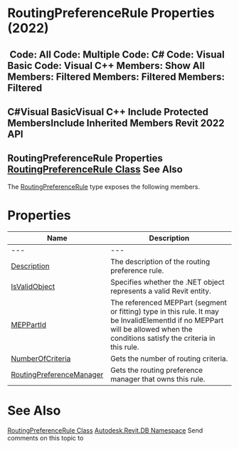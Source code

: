 # RoutingPreferenceRule Properties (2022)

﻿
 Code: All Code: Multiple Code: C# Code: Visual Basic Code: Visual C++  Members: Show All Members: Filtered Members: Filtered Members: Filtered   
---  
C#Visual BasicVisual C++
Include Protected MembersInclude Inherited Members
Revit 2022 API  
---  
RoutingPreferenceRule Properties  
[RoutingPreferenceRule Class](28dd1a35-5115-c0fb-26e3-7bce14893b89.md "RoutingPreferenceRule Class") See Also  
---  
The [RoutingPreferenceRule](28dd1a35-5115-c0fb-26e3-7bce14893b89.md "RoutingPreferenceRule Class") type exposes the following members.
# Properties
| Name | Description |
| --- | --- |
| --- | --- | --- |
| [Description](34b4905c-6336-3a3b-60d0-0f3dadf0615b.md "Description Property") | The description of the routing preference rule. |
| [IsValidObject](a9ef5672-759c-201a-c1e1-f555d5bab519.md "IsValidObject Property") | Specifies whether the .NET object represents a valid Revit entity. |
| [MEPPartId](030e41b5-abab-6e90-d383-bf18de43c083.md "MEPPartId Property") | The referenced MEPPart (segment or fitting) type in this rule. It may be InvalidElementId if no MEPPart will be allowed when the conditions satisfy the criteria in this rule. |
| [NumberOfCriteria](13ba24cf-2d49-8074-ee2c-26292f0827a4.md "NumberOfCriteria Property") | Gets the number of routing criteria. |
| [RoutingPreferenceManager](e340755c-76a9-019c-2d1e-91a221ec1ef4.md "RoutingPreferenceManager Property") | Gets the routing preference manager that owns this rule. |

# See Also
[RoutingPreferenceRule Class](28dd1a35-5115-c0fb-26e3-7bce14893b89.md "RoutingPreferenceRule Class")
[Autodesk.Revit.DB Namespace](87546ba7-461b-c646-cbb1-2cb8f5bff8b2.md "Autodesk.Revit.DB Namespace")
Send comments on this topic to 